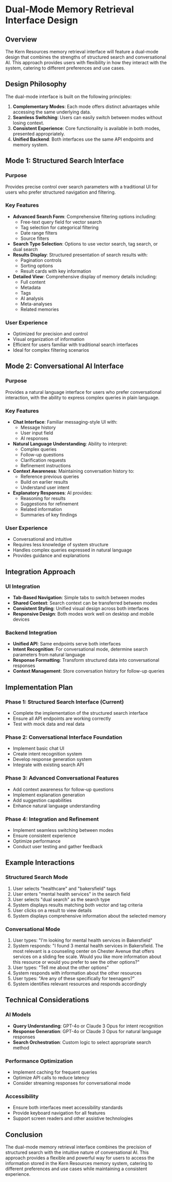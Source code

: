 # Dual-Mode Memory Retrieval Interface Design

## Overview

The Kern Resources memory retrieval interface will feature a dual-mode design that combines the strengths of structured search and conversational AI. This approach provides users with flexibility in how they interact with the system, catering to different preferences and use cases.

## Design Philosophy

The dual-mode interface is built on the following principles:

1. **Complementary Modes**: Each mode offers distinct advantages while accessing the same underlying data.
2. **Seamless Switching**: Users can easily switch between modes without losing context.
3. **Consistent Experience**: Core functionality is available in both modes, presented appropriately.
4. **Unified Backend**: Both interfaces use the same API endpoints and memory system.

## Mode 1: Structured Search Interface

### Purpose
Provides precise control over search parameters with a traditional UI for users who prefer structured navigation and filtering.

### Key Features
- **Advanced Search Form**: Comprehensive filtering options including:
  - Free-text query field for vector search
  - Tag selection for categorical filtering
  - Date range filters
  - Source filters
- **Search Type Selection**: Options to use vector search, tag search, or dual search
- **Results Display**: Structured presentation of search results with:
  - Pagination controls
  - Sorting options
  - Result cards with key information
- **Detailed View**: Comprehensive display of memory details including:
  - Full content
  - Metadata
  - Tags
  - AI analysis
  - Meta-analyses
  - Related memories

### User Experience
- Optimized for precision and control
- Visual organization of information
- Efficient for users familiar with traditional search interfaces
- Ideal for complex filtering scenarios

## Mode 2: Conversational AI Interface

### Purpose
Provides a natural language interface for users who prefer conversational interaction, with the ability to express complex queries in plain language.

### Key Features
- **Chat Interface**: Familiar messaging-style UI with:
  - Message history
  - User input field
  - AI responses
- **Natural Language Understanding**: Ability to interpret:
  - Complex queries
  - Follow-up questions
  - Clarification requests
  - Refinement instructions
- **Context Awareness**: Maintaining conversation history to:
  - Reference previous queries
  - Build on earlier results
  - Understand user intent
- **Explanatory Responses**: AI provides:
  - Reasoning for results
  - Suggestions for refinement
  - Related information
  - Summaries of key findings

### User Experience
- Conversational and intuitive
- Requires less knowledge of system structure
- Handles complex queries expressed in natural language
- Provides guidance and explanations

## Integration Approach

### UI Integration
- **Tab-Based Navigation**: Simple tabs to switch between modes
- **Shared Context**: Search context can be transferred between modes
- **Consistent Styling**: Unified visual design across both interfaces
- **Responsive Design**: Both modes work well on desktop and mobile devices

### Backend Integration
- **Unified API**: Same endpoints serve both interfaces
- **Intent Recognition**: For conversational mode, determine search parameters from natural language
- **Response Formatting**: Transform structured data into conversational responses
- **Context Management**: Store conversation history for follow-up queries

## Implementation Plan

### Phase 1: Structured Search Interface (Current)
- Complete the implementation of the structured search interface
- Ensure all API endpoints are working correctly
- Test with mock data and real data

### Phase 2: Conversational Interface Foundation
- Implement basic chat UI
- Create intent recognition system
- Develop response generation system
- Integrate with existing search API

### Phase 3: Advanced Conversational Features
- Add context awareness for follow-up questions
- Implement explanation generation
- Add suggestion capabilities
- Enhance natural language understanding

### Phase 4: Integration and Refinement
- Implement seamless switching between modes
- Ensure consistent experience
- Optimize performance
- Conduct user testing and gather feedback

## Example Interactions

### Structured Search Mode
1. User selects "healthcare" and "bakersfield" tags
2. User enters "mental health services" in the search field
3. User selects "dual search" as the search type
4. System displays results matching both vector and tag criteria
5. User clicks on a result to view details
6. System displays comprehensive information about the selected memory

### Conversational Mode
1. User types: "I'm looking for mental health services in Bakersfield"
2. System responds: "I found 3 mental health services in Bakersfield. The most relevant is a counseling center on Chester Avenue that offers services on a sliding fee scale. Would you like more information about this resource or would you prefer to see the other options?"
3. User types: "Tell me about the other options"
4. System responds with information about the other resources
5. User types: "Are any of these specifically for teenagers?"
6. System identifies relevant resources and responds accordingly

## Technical Considerations

### AI Models
- **Query Understanding**: GPT-4o or Claude 3 Opus for intent recognition
- **Response Generation**: GPT-4o or Claude 3 Opus for natural language responses
- **Search Orchestration**: Custom logic to select appropriate search method

### Performance Optimization
- Implement caching for frequent queries
- Optimize API calls to reduce latency
- Consider streaming responses for conversational mode

### Accessibility
- Ensure both interfaces meet accessibility standards
- Provide keyboard navigation for all features
- Support screen readers and other assistive technologies

## Conclusion

The dual-mode memory retrieval interface combines the precision of structured search with the intuitive nature of conversational AI. This approach provides a flexible and powerful way for users to access the information stored in the Kern Resources memory system, catering to different preferences and use cases while maintaining a consistent experience.
